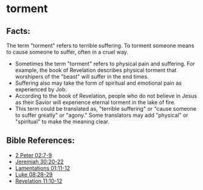 # torment #

## Facts: ##

The term "torment" refers to terrible suffering. To torment someone means to cause someone to suffer, often in a cruel way.

* Sometimes the term "torment" refers to physical pain and suffering. For example, the book of Revelation describes physical torment that worshipers of the "beast" will suffer in the end times.
* Suffering also may take the form of spiritual and emotional pain as experienced by Job.
* According to the book of Revelation, people who do not believe in Jesus as their Savior will experience eternal torment in the lake of fire.
* This term could be translated as, "terrible suffering" or "cause someone to suffer greatly" or "agony." Some translators may add "physical" or "spiritual" to make the meaning clear.



## Bible References: ##

* [2 Peter 02:7-9](en/tn/2pe/help/02/07)
* [Jeremiah 30:20-22](en/tn/jer/help/30/20)
* [Lamentations 01:11-12](en/tn/lam/help/01/11)
* [Luke 08:28-29](en/tn/luk/help/08/28)
* [Revelation 11:10-12](en/tn/rev/help/11/10)